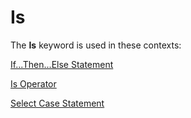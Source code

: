 
# Is <keyword>

The  **Is** keyword is used in these contexts:

[If...Then...Else Statement](53514f63-ec20-27bf-2b61-5706540a4999.md)

[Is Operator](c84836c1-7b21-a659-9d34-3bef8784c5a3.md)

[Select Case Statement](8e885f14-c722-5217-705e-474516fa416b.md)
